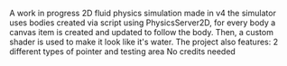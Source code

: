 A work in progress 2D fluid physics simulation made in v4
the simulator uses bodies created via script using PhysicsServer2D, for every body a canvas item is created and updated to follow the body. Then, a custom shader is used to make it look like it's water.
The project also features:
2 different types of pointer
and testing area
No credits needed
